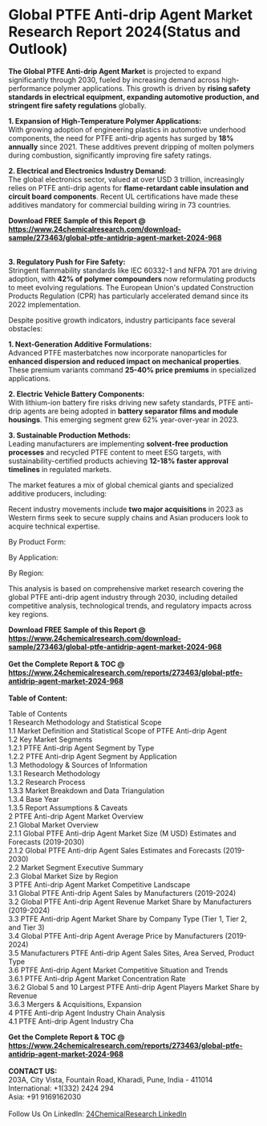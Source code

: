 <h1>Global PTFE Anti-drip Agent Market Research Report 2024(Status and Outlook)</h1><p><strong>The Global PTFE Anti-drip Agent Market</strong> is projected to expand significantly through 2030, fueled by increasing demand across high-performance polymer applications. This growth is driven by <strong>rising safety standards in electrical equipment, expanding automotive production, and stringent fire safety regulations</strong> globally.</p><p><strong>1. Expansion of High-Temperature Polymer Applications:</strong><br>
With growing adoption of engineering plastics in automotive underhood components, the need for PTFE anti-drip agents has surged by <strong>18% annually</strong> since 2021. These additives prevent dripping of molten polymers during combustion, significantly improving fire safety ratings.</p><p><strong>2. Electrical and Electronics Industry Demand:</strong><br>
The global electronics sector, valued at over USD 3 trillion, increasingly relies on PTFE anti-drip agents for <strong>flame-retardant cable insulation and circuit board components</strong>. Recent UL certifications have made these additives mandatory for commercial building wiring in 73 countries.</p><div><b>Download FREE Sample of this Report @ 
            <a href="https://www.24chemicalresearch.com/download-sample/273463/global-ptfe-antidrip-agent-market-2024-968">
            https://www.24chemicalresearch.com/download-sample/273463/global-ptfe-antidrip-agent-market-2024-968</a></b></div><br><p><strong>3. Regulatory Push for Fire Safety:</strong><br>
Stringent flammability standards like IEC 60332-1 and NFPA 701 are driving adoption, with <strong>42% of polymer compounders</strong> now reformulating products to meet evolving regulations. The European Union's updated Construction Products Regulation (CPR) has particularly accelerated demand since its 2022 implementation.</p><p>Despite positive growth indicators, industry participants face several obstacles:</p><p><strong>1. Next-Generation Additive Formulations:</strong><br>
Advanced PTFE masterbatches now incorporate nanoparticles for <strong>enhanced dispersion and reduced impact on mechanical properties</strong>. These premium variants command <strong>25-40% price premiums</strong> in specialized applications.</p><p><strong>2. Electric Vehicle Battery Components:</strong><br>
With lithium-ion battery fire risks driving new safety standards, PTFE anti-drip agents are being adopted in <strong>battery separator films and module housings</strong>. This emerging segment grew 62% year-over-year in 2023.</p><p><strong>3. Sustainable Production Methods:</strong><br>
Leading manufacturers are implementing <strong>solvent-free production processes</strong> and recycled PTFE content to meet ESG targets, with sustainability-certified products achieving <strong>12-18% faster approval timelines</strong> in regulated markets.</p><p>The market features a mix of global chemical giants and specialized additive producers, including:</p><p>Recent industry movements include <strong>two major acquisitions</strong> in 2023 as Western firms seek to secure supply chains and Asian producers look to acquire technical expertise.</p><p>By Product Form:</p><p>By Application:</p><p>By Region:</p><p>This analysis is based on comprehensive market research covering the global PTFE anti-drip agent industry through 2030, including detailed competitive analysis, technological trends, and regulatory impacts across key regions.</p><div><b>Download FREE Sample of this Report @ 
            <a href="https://www.24chemicalresearch.com/download-sample/273463/global-ptfe-antidrip-agent-market-2024-968">
            https://www.24chemicalresearch.com/download-sample/273463/global-ptfe-antidrip-agent-market-2024-968</a></b></div><br><div><b>Get the Complete Report & TOC @ 
            <a href="https://www.24chemicalresearch.com/reports/273463/global-ptfe-antidrip-agent-market-2024-968">
            https://www.24chemicalresearch.com/reports/273463/global-ptfe-antidrip-agent-market-2024-968</a></b></div><br>
            <b>Table of Content:</b><p>Table of Contents<br />
1 Research Methodology and Statistical Scope<br />
1.1 Market Definition and Statistical Scope of PTFE Anti-drip Agent<br />
1.2 Key Market Segments<br />
1.2.1 PTFE Anti-drip Agent Segment by Type<br />
1.2.2 PTFE Anti-drip Agent Segment by Application<br />
1.3 Methodology & Sources of Information<br />
1.3.1 Research Methodology<br />
1.3.2 Research Process<br />
1.3.3 Market Breakdown and Data Triangulation<br />
1.3.4 Base Year<br />
1.3.5 Report Assumptions & Caveats<br />
2 PTFE Anti-drip Agent Market Overview<br />
2.1 Global Market Overview<br />
2.1.1 Global PTFE Anti-drip Agent Market Size (M USD) Estimates and Forecasts (2019-2030)<br />
2.1.2 Global PTFE Anti-drip Agent Sales Estimates and Forecasts (2019-2030)<br />
2.2 Market Segment Executive Summary<br />
2.3 Global Market Size by Region<br />
3 PTFE Anti-drip Agent Market Competitive Landscape<br />
3.1 Global PTFE Anti-drip Agent Sales by Manufacturers (2019-2024)<br />
3.2 Global PTFE Anti-drip Agent Revenue Market Share by Manufacturers (2019-2024)<br />
3.3 PTFE Anti-drip Agent Market Share by Company Type (Tier 1, Tier 2, and Tier 3)<br />
3.4 Global PTFE Anti-drip Agent Average Price by Manufacturers (2019-2024)<br />
3.5 Manufacturers PTFE Anti-drip Agent Sales Sites, Area Served, Product Type<br />
3.6 PTFE Anti-drip Agent Market Competitive Situation and Trends<br />
3.6.1 PTFE Anti-drip Agent Market Concentration Rate<br />
3.6.2 Global 5 and 10 Largest PTFE Anti-drip Agent Players Market Share by Revenue<br />
3.6.3 Mergers & Acquisitions, Expansion<br />
4 PTFE Anti-drip Agent Industry Chain Analysis<br />
4.1 PTFE Anti-drip Agent Industry Cha</p><div><b>Get the Complete Report & TOC @ 
            <a href="https://www.24chemicalresearch.com/reports/273463/global-ptfe-antidrip-agent-market-2024-968">
            https://www.24chemicalresearch.com/reports/273463/global-ptfe-antidrip-agent-market-2024-968</a></b></div><br><b>CONTACT US:</b><br>
            203A, City Vista, Fountain Road, Kharadi, Pune, India - 411014<br>
            International: +1(332) 2424 294<br>
            Asia: +91 9169162030 <br><br>
            Follow Us On LinkedIn: <a href="https://www.linkedin.com/company/24chemicalresearch/">24ChemicalResearch LinkedIn</a>